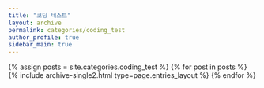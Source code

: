 ```yaml
---
title: "코딩 테스트"
layout: archive
permalink: categories/coding_test
author_profile: true
sidebar_main: true
---
```



{% assign posts = site.categories.coding_test %}
{% for post in posts %} {% include archive-single2.html type=page.entries_layout %} {% endfor %}